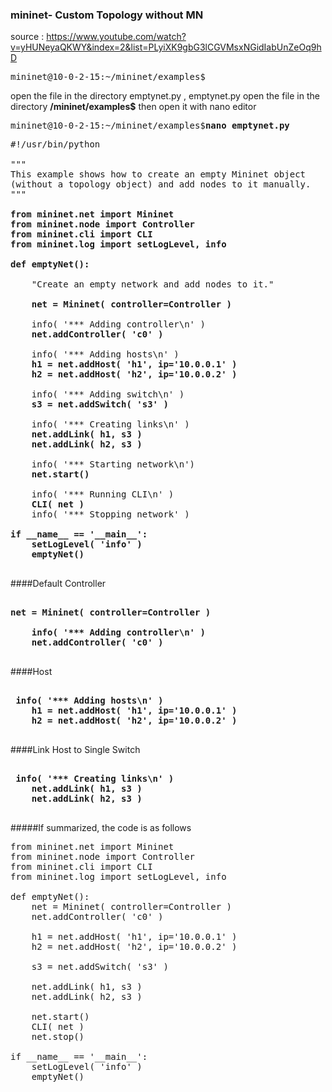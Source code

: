 ### mininet- Custom Topology without MN
source : https://www.youtube.com/watch?v=yHUNeyaQKWY&index=2&list=PLyiXK9gbG3lCGVMsxNGidIabUnZeOq9hD

<pre>
mininet@10-0-2-15:~/mininet/examples$ 
</pre>

open the file in the directory emptynet.py , emptynet.py open the file in the directory <b>/mininet/examples$</b> then open it with nano editor

<pre>
mininet@10-0-2-15:~/mininet/examples$<b>nano emptynet.py</b> 
</pre>

<pre>
#!/usr/bin/python

"""
This example shows how to create an empty Mininet object
(without a topology object) and add nodes to it manually.
"""
<b>
from mininet.net import Mininet
from mininet.node import Controller
from mininet.cli import CLI
from mininet.log import setLogLevel, info

def emptyNet():
</b>
    "Create an empty network and add nodes to it."
<b>
    net = Mininet( controller=Controller )
</b>
    info( '*** Adding controller\n' )
    <b>net.addController( 'c0' )</b>

    info( '*** Adding hosts\n' )
    <b>h1 = net.addHost( 'h1', ip='10.0.0.1' )
    h2 = net.addHost( 'h2', ip='10.0.0.2' )</b>

    info( '*** Adding switch\n' )
    <b>s3 = net.addSwitch( 's3' )</b>

    info( '*** Creating links\n' )
    <b>net.addLink( h1, s3 )
    net.addLink( h2, s3 )</b>

    info( '*** Starting network\n')
    <b>net.start()</b>

    info( '*** Running CLI\n' )
    <b>CLI( net )</b>
    info( '*** Stopping network' )
<b>
if __name__ == '__main__':
    setLogLevel( 'info' )
    emptyNet()
</b>
</pre>

####Default Controller
<pre>
<b>
net = Mininet( controller=Controller )

    info( '*** Adding controller\n' )
    net.addController( 'c0' )
</b>
</pre>

####Host
<pre>
<b>
 info( '*** Adding hosts\n' )
    h1 = net.addHost( 'h1', ip='10.0.0.1' )
    h2 = net.addHost( 'h2', ip='10.0.0.2' )
</b>
</pre>


####Link Host to Single Switch
<pre>
<b>
 info( '*** Creating links\n' )
    net.addLink( h1, s3 )
    net.addLink( h2, s3 )
</b>
</pre>

#####If summarized, the code is as follows

<pre>
from mininet.net import Mininet
from mininet.node import Controller
from mininet.cli import CLI
from mininet.log import setLogLevel, info

def emptyNet():
    net = Mininet( controller=Controller )
    net.addController( 'c0' )
   
    h1 = net.addHost( 'h1', ip='10.0.0.1' )
    h2 = net.addHost( 'h2', ip='10.0.0.2' )
    
    s3 = net.addSwitch( 's3' )
    
    net.addLink( h1, s3 )
    net.addLink( h2, s3 )
    
    net.start()
    CLI( net )
    net.stop()

if __name__ == '__main__':
    setLogLevel( 'info' )
    emptyNet()


</pre>

